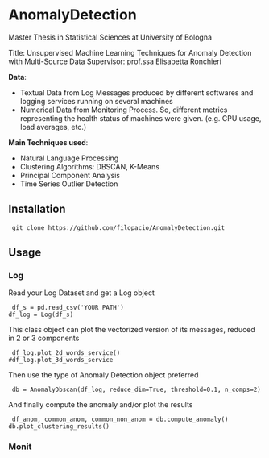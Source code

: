 # AnomalyDetection
Master Thesis in Statistical Sciences at University of Bologna

Title: Unsupervised Machine Learning Techniques for Anomaly Detection with Multi-Source Data
Supervisor: prof.ssa Elisabetta Ronchieri

**Data**: 
- Textual Data from Log Messages produced by different softwares and logging services running on several machines
- Numerical Data from Monitoring Process. So, different metrics representing the health status of machines were given. (e.g. CPU usage, load averages, etc.)



**Main Techniques used**:

- Natural Language Processing
- Clustering Algorithms: DBSCAN, K-Means
- Principal Component Analysis
- Time Series Outlier Detection


## Installation 

<pre><code> git clone https://github.com/filopacio/AnomalyDetection.git
</code></pre>

## Usage

### Log
Read your Log Dataset and get a Log object

<pre><code> df_s = pd.read_csv('YOUR PATH')
df_log = Log(df_s)
</code></pre>

This class object can plot the vectorized version of its messages, reduced in 2 or 3 components


<pre><code> df_log.plot_2d_words_service()
#df_log.plot_3d_words_service
</code></pre>

Then use the type of Anomaly Detection object preferred

<pre><code> db = AnomalyDbscan(df_log, reduce_dim=True, threshold=0.1, n_comps=2)
</code></pre>

And finally compute the anomaly and/or plot the results

<pre><code> df_anom, common_anom, common_non_anom = db.compute_anomaly()
db.plot_clustering_results()
</code></pre>


### Monit








